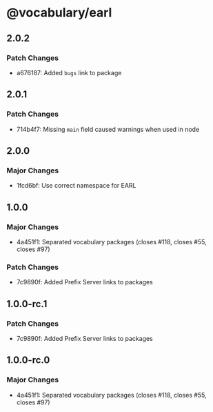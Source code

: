 # @vocabulary/earl

## 2.0.2

### Patch Changes

- a676187: Added `bugs` link to package

## 2.0.1

### Patch Changes

- 714b4f7: Missing `main` field caused warnings when used in node

## 2.0.0

### Major Changes

- 1fcd6bf: Use correct namespace for EARL

## 1.0.0

### Major Changes

- 4a451f1: Separated vocabulary packages (closes #118, closes #55, closes #97)

### Patch Changes

- 7c9890f: Added Prefix Server links to packages

## 1.0.0-rc.1

### Patch Changes

- 7c9890f: Added Prefix Server links to packages

## 1.0.0-rc.0

### Major Changes

- 4a451f1: Separated vocabulary packages (closes #118, closes #55, closes #97)
